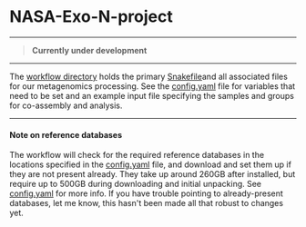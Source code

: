 # NASA-Exo-N-project

---
> **Currently under development**
---

The [workflow directory](workflow) holds the primary [Snakefile](workflow/Snakefile)and all associated files for our metagenomics processing. See the [config.yaml](workflow/config.yaml) file for variables that need to be set and an example input file specifying the samples and groups for co-assembly and analysis.

--- 

#### Note on reference databases
The workflow will check for the required reference databases in the locations specified in the [config.yaml](workflow/config.yaml) file, and download and set them up if they are not present already. They take up around 260GB after installed, but require up to 500GB during downloading and initial unpacking. See [config.yaml](workflow/config.yaml) for more info. If you have trouble pointing to already-present databases, let me know, this hasn't been made all that robust to changes yet. 
